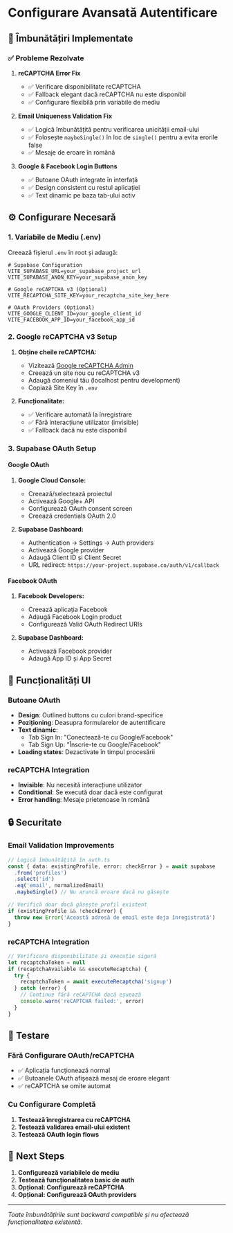 # Configurare Avansată Autentificare

## 🔧 Îmbunătățiri Implementate

### ✅ Probleme Rezolvate

1. **reCAPTCHA Error Fix**
   - ✅ Verificare disponibilitate reCAPTCHA
   - ✅ Fallback elegant dacă reCAPTCHA nu este disponibil
   - ✅ Configurare flexibilă prin variabile de mediu

2. **Email Uniqueness Validation Fix**
   - ✅ Logică îmbunătățită pentru verificarea unicității email-ului
   - ✅ Folosește `maybeSingle()` în loc de `single()` pentru a evita erorile false
   - ✅ Mesaje de eroare în română

3. **Google & Facebook Login Buttons**
   - ✅ Butoane OAuth integrate în interfață
   - ✅ Design consistent cu restul aplicației
   - ✅ Text dinamic pe baza tab-ului activ

## ⚙️ Configurare Necesară

### 1. Variabile de Mediu (.env)

Creează fișierul `.env` în root și adaugă:

```env
# Supabase Configuration
VITE_SUPABASE_URL=your_supabase_project_url
VITE_SUPABASE_ANON_KEY=your_supabase_anon_key

# Google reCAPTCHA v3 (Opțional)
VITE_RECAPTCHA_SITE_KEY=your_recaptcha_site_key_here

# OAuth Providers (Opțional)
VITE_GOOGLE_CLIENT_ID=your_google_client_id
VITE_FACEBOOK_APP_ID=your_facebook_app_id
```

### 2. Google reCAPTCHA v3 Setup

1. **Obține cheile reCAPTCHA:**
   - Vizitează [Google reCAPTCHA Admin](https://www.google.com/recaptcha/admin)
   - Creează un site nou cu reCAPTCHA v3
   - Adaugă domeniul tău (localhost pentru development)
   - Copiază Site Key în `.env`

2. **Funcționalitate:**
   - ✅ Verificare automată la înregistrare
   - ✅ Fără interacțiune utilizator (invisible)
   - ✅ Fallback dacă nu este disponibil

### 3. Supabase OAuth Setup

#### Google OAuth

1. **Google Cloud Console:**
   - Creează/selectează proiectul
   - Activează Google+ API
   - Configurează OAuth consent screen
   - Creează credentials OAuth 2.0

2. **Supabase Dashboard:**
   - Authentication → Settings → Auth providers
   - Activează Google provider
   - Adaugă Client ID și Client Secret
   - URL redirect: `https://your-project.supabase.co/auth/v1/callback`

#### Facebook OAuth

1. **Facebook Developers:**
   - Creează aplicația Facebook
   - Adaugă Facebook Login product
   - Configurează Valid OAuth Redirect URIs

2. **Supabase Dashboard:**
   - Activează Facebook provider
   - Adaugă App ID și App Secret

## 🎨 Funcționalități UI

### Butoane OAuth

- **Design**: Outlined buttons cu culori brand-specifice
- **Poziționing**: Deasupra formularelor de autentificare
- **Text dinamic**: 
  - Tab Sign In: "Conectează-te cu Google/Facebook"
  - Tab Sign Up: "Înscrie-te cu Google/Facebook"
- **Loading states**: Dezactivate în timpul procesării

### reCAPTCHA Integration

- **Invisible**: Nu necesită interacțiune utilizator
- **Conditional**: Se execută doar dacă este configurat
- **Error handling**: Mesaje prietenoase în română

## 🔒 Securitate

### Email Validation Improvements

```typescript
// Logică îmbunătățită în auth.ts
const { data: existingProfile, error: checkError } = await supabase
  .from('profiles')
  .select('id')
  .eq('email', normalizedEmail)
  .maybeSingle() // Nu aruncă eroare dacă nu găsește

// Verifică doar dacă găsește profil existent
if (existingProfile && !checkError) {
  throw new Error('Această adresă de email este deja înregistrată')
}
```

### reCAPTCHA Integration

```typescript
// Verificare disponibilitate și execuție sigură
let recaptchaToken = null
if (recaptchaAvailable && executeRecaptcha) {
  try {
    recaptchaToken = await executeRecaptcha('signup')
  } catch (error) {
    // Continue fără reCAPTCHA dacă eșuează
    console.warn('reCAPTCHA failed:', error)
  }
}
```

## 🚀 Testare

### Fără Configurare OAuth/reCAPTCHA

- ✅ Aplicația funcționează normal
- ✅ Butoanele OAuth afișează mesaj de eroare elegant
- ✅ reCAPTCHA se omite automat

### Cu Configurare Completă

1. **Testează înregistrarea cu reCAPTCHA**
2. **Testează validarea email-ului existent**
3. **Testează OAuth login flows**

## 📝 Next Steps

1. **Configurează variabilele de mediu**
2. **Testează funcționalitatea basic de auth**
3. **Opțional: Configurează reCAPTCHA**
4. **Opțional: Configurează OAuth providers**

---

*Toate îmbunătățirile sunt backward compatible și nu afectează funcționalitatea existentă.*